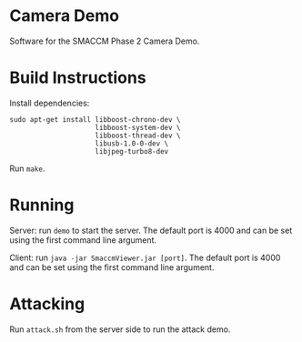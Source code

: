Camera Demo
===========

Software for the SMACCM Phase 2 Camera Demo.


Build Instructions
==================

Install dependencies:

```
sudo apt-get install libboost-chrono-dev \
                     libboost-system-dev \
                     libboost-thread-dev \
                     libusb-1.0-0-dev \
                     libjpeg-turbo8-dev
```

Run `make`.


Running
=======

Server: run `demo` to start the server. The default port is 4000 and can be
set using the first command line argument.

Client: run `java -jar SmaccmViewer.jar [port]`. The default port is
4000 and can be set using the first command line argument.

Attacking
=========

Run `attack.sh` from the server side to run the attack demo.
